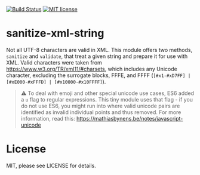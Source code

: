 [![Build Status](https://travis-ci.org/felixrieseberg/sanitize-xml-string.svg?branch=master)](https://travis-ci.org/felixrieseberg/sanitize-xml-string.svg?branch=master)
[![MIT license](http://img.shields.io/badge/license-MIT-brightgreen.svg)](http://opensource.org/licenses/MIT)

# sanitize-xml-string
Not all UTF-8 characters are valid in XML. This module offers two methods, `sanitize` and `validate`, that treat a given string and prepare it for use with XML. Valid characters were taken from https://www.w3.org/TR/xml11/#charsets, which includes any Unicode character, excluding the surrogate blocks, FFFE, and FFFF (`[#x1-#xD7FF] | [#xE000-#xFFFD] | [#x10000-#x10FFFF]`).

> :warning: To deal with emoji and other special unicode use cases, ES6 added a `u` flag to regular expressions. This tiny module uses that flag - if you do not use ES6, you might run into where valid unicode pairs are identified as invalid individual points and thus removed. For more information, read this: https://mathiasbynens.be/notes/javascript-unicode

# License
MIT, please see LICENSE for details.
